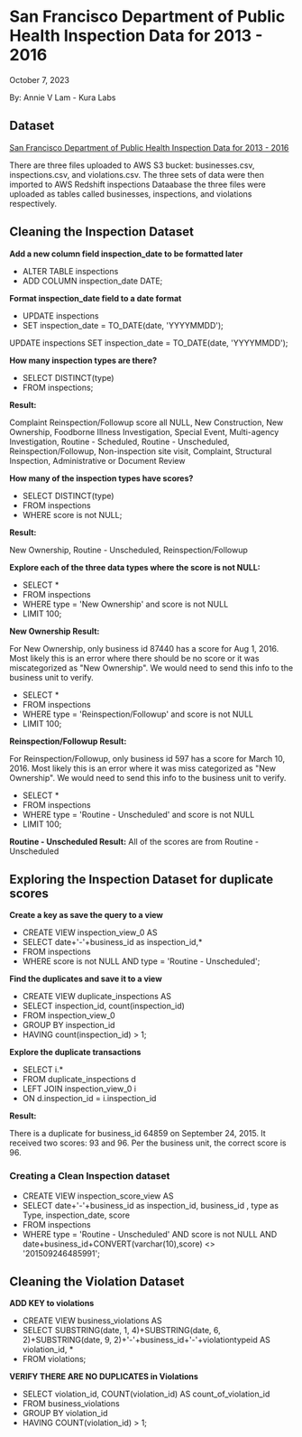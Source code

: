 # San Francisco Department of Public Health Inspection Data for 2013 - 2016

October 7, 2023

By:  Annie V Lam - Kura Labs

## Dataset

[San Francisco Department of Public Health Inspection Data for 2013 - 2016](https://c4databucket.s3.amazonaws.com/sanFranciscoRestaurantScores.zip)

There are three files uploaded to AWS S3 bucket:  businesses.csv, inspections.csv, and violations.csv.  The three sets of data were then imported to AWS Redshift inspections Dataabase the three files were uploaded as tables called businesses, inspections, and violations respectively.

## Cleaning the Inspection Dataset

**Add a new column field inspection_date to be formatted later**

-  ALTER TABLE inspections 
-  ADD COLUMN inspection_date DATE;

**Format inspection_date field to a date format**
-  UPDATE inspections
-  SET inspection_date = TO_DATE(date, 'YYYYMMDD');


UPDATE inspections SET inspection_date = TO_DATE(date, 'YYYYMMDD');


**How many inspection types are there?**

-  SELECT DISTINCT(type)
-  FROM inspections;

**Result:**

Complaint Reinspection/Followup	 score all NULL, New Construction, New Ownership, Foodborne Illness Investigation, Special Event, Multi-agency Investigation, Routine - Scheduled, Routine - Unscheduled, Reinspection/Followup, Non-inspection site visit, Complaint, Structural Inspection, Administrative or Document Review

**How many of the inspection types have scores?**

-  SELECT DISTINCT(type)
-  FROM inspections
-  WHERE score is not NULL;

**Result:**

New Ownership, Routine - Unscheduled, Reinspection/Followup

**Explore each of the three data types where the score is not NULL:**

-  SELECT *
-  FROM inspections
-  WHERE type = 'New Ownership' and score is not NULL
-  LIMIT 100;

**New Ownership Result:**

For New Ownership, only business id 87440 has a score for Aug 1, 2016.  Most likely this is an error where there should be no score or it was miscategorized as "New Ownership".  We would need to send this info to the business unit to verify.  

-  SELECT *
-  FROM inspections
-  WHERE type = 'Reinspection/Followup' and score is not NULL
-  LIMIT 100;

**Reinspection/Followup Result:**

For Reinspection/Followup, only business id 597 has a score for March 10, 2016.  Most likely this is an error where it was miss categorized as "New Ownership".  We would need to send this info to the business unit to verify. 

-  SELECT *
-  FROM inspections
-  WHERE type = 'Routine - Unscheduled' and score is not NULL
-  LIMIT 100;

**Routine - Unscheduled Result:**
All of the scores are from Routine - Unscheduled

## Exploring the Inspection Dataset for duplicate scores

**Create a key as save the query to a view**

-  CREATE VIEW inspection_view_0 AS
-  SELECT date+'-'+business_id as inspection_id,*
-  FROM inspections
-  WHERE score is not NULL AND type = 'Routine - Unscheduled';

**Find the duplicates and save it to a view**

-  CREATE VIEW duplicate_inspections AS
-  SELECT inspection_id, count(inspection_id)
-  FROM inspection_view_0
-  GROUP BY inspection_id
-  HAVING count(inspection_id) > 1;

**Explore the duplicate transactions**

-  SELECT i.* 
-  FROM duplicate_inspections d
-  LEFT JOIN inspection_view_0 i
-  ON d.inspection_id = i.inspection_id

**Result:**

There is a duplicate for business_id 64859 on September 24, 2015.  It received two scores:  93 and 96.  Per the business unit, the correct score is 96.

### Creating a Clean Inspection dataset

-  CREATE VIEW inspection_score_view AS
-  SELECT date+'-'+business_id as inspection_id, business_id , type as Type, inspection_date, score
-  FROM inspections
-  WHERE type = 'Routine - Unscheduled' AND score is not NULL AND date+business_id+CONVERT(varchar(10),score) <> '201509246485991';



## Cleaning the Violation Dataset

**ADD KEY to violations**

-  CREATE VIEW business_violations AS
-  SELECT SUBSTRING(date, 1, 4)+SUBSTRING(date, 6, 2)+SUBSTRING(date, 9, 2)+'-'+business_id+'-'+violationtypeid AS violation_id, *
-  FROM violations;

**VERIFY THERE ARE NO DUPLICATES in Violations**

-  SELECT violation_id, COUNT(violation_id) AS count_of_violation_id
-  FROM business_violations
-  GROUP BY violation_id
-  HAVING COUNT(violation_id) > 1;



